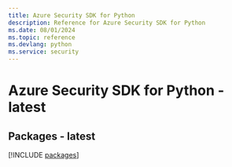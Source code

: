 ```yaml
---
title: Azure Security SDK for Python
description: Reference for Azure Security SDK for Python
ms.date: 08/01/2024
ms.topic: reference
ms.devlang: python
ms.service: security
---
```

# Azure Security SDK for Python - latest
## Packages - latest
[!INCLUDE [packages](security-index.md)]